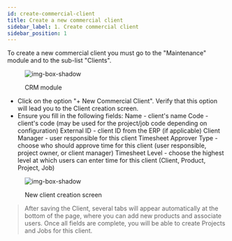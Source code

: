 ```yaml
---
id: create-commercial-client
title: Create a new commercial client
sidebar_label: 1. Create commercial client
sidebar_position: 1
---
```


To create a new commercial client you must go to the "Maintenance" module and to the sub-list "Clients".

<figure>

![img-box-shadow](/img/university/crm/Maintenance-Clients.png)
<figcaption>CRM module</figcaption>
</figure>

- Click on the option "+ New Commercial Client". Verify that this option will lead you to the Client creation screen.
- Ensure you fill in the following fields:
Name - client's name
Code - client's code (may be used for the project/job code depending on configuration)
External ID - client ID from the ERP (if applicable)
Client Manager - user responsible for this client
Timesheet Approver Type - choose who should approve time for this client (user responsible, project owner, or client manager)
Timesheet Level - choose the highest level at which users can enter time for this client (Client, Product, Project, Job)

<figure>

![img-box-shadow](/img/university/crm/Client.png)
<figcaption>New client creation screen</figcaption>
</figure>

>After saving the Client, several tabs will appear automatically at the bottom of the page, where you can add new products and associate users.
Once all fields are complete, you will be able to create Projects and Jobs for this client.
